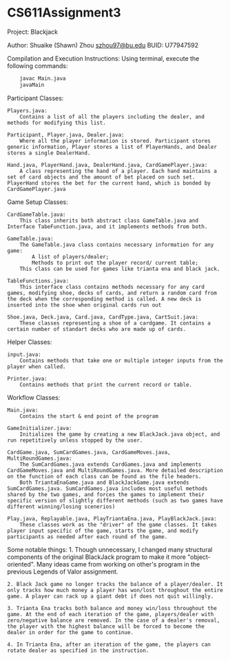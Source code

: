 # CS611Assignment3
Project: Blackjack

Author: Shuaike (Shawn) Zhou
szhou97@bu.edu
BUID: U77947592

Compilation and Execution Instructions:
Using terminal, execute the following commands:
```Bash
    javac Main.java
    javaMain
```

Participant Classes:
    
    Players.java:
        Contains a list of all the players including the dealer, and methods for modifying this list. 
    
    Participant, Player.java, Dealer.java:
        Where all the player information is stored. Participant stores generic information, Player stores a list of PlayerHands, and Dealer stores a single DealerHand.
    
    Hand.java, PlayerHand.java, DealerHand.java, CardGamePlayer.java:
        A class representing the hand of a player. Each hand maintains a set of card objects and the amount of bet placed on such set. PlayerHand stores the bet for the current hand, which is bonded by CardGamePlayer.java
    
Game Setup Classes:
    
    CardGameTable.java:
        This class inherits both abstract class GameTable.java and Interface TabeFunction.java, and it implements methods from both. 
    
    GameTable.java:
        The GameTable.java class contains necessary information for any game:
            A list of players/dealer;
            Methods to print out the player record/ current table;
        This class can be used for games like trianta ena and black jack.
    
    TableFunctions.java:
        This interface class contains methods necessary for any card games, modifying shoe, decks of cards, and return a random card from the deck when the corresponding method is called. A new deck is inserted into the shoe when original cards run out
    
    Shoe.java, Deck.java, Card.java, CardType.java, CartSuit.java:
        These classes representing a shoe of a cardgame. It contains a certain number of standart decks who are made up of cards. 
    

Helper Classes:

    input.java:
        Contains methods that take one or multiple integer inputs from the player when called.

    Printer.java:
        Contains methods that print the current record or table.

Workflow Classes:

    Main.java:
        Contains the start & end point of the program

    GameInitializer.java:
        Initializes the game by creating a new BlackJack.java object, and run repetitively unless stopped by the user. 

    CardGame.java, SumCardGames.java, CardGameMoves.java, MultiRoundGames.java:
        The SumCardGames.java extends CardGames.java and implements CardGameMoves.java and MultiRoundGames.java. More detailed description on the function of each class can be found as the file headers.
        Both TriantaEnaGame.java and BlackJackGame.java extends SumCardGames.java. SumCardGames.java includes most useful methods shared by the two games, and forces the games to implement their specific version of slightly different methods (such as two games have different winning/losing scenerios)
    
    Play.java, Replayable.java, PlayTriantaEna.java, PlayBlackJack.java:
        These classes work as the "driver" of the game classes. It takes player input specific of the game, starts the game, and modify participants as needed after each round of the game.
    
Some notable things:
    1. Though unnecessary, I changed many structural components of the original BlackJack program to make it more "object-oriented". Many ideas came from working on other's program in the previous Legends of Valor assignment. 

    2. Black Jack game no longer tracks the balance of a player/dealer. It only tracks how much money a player has won/lost throughout the entire game. A player can rack up a giant debt if does not quit willingly.

    3. Trianta Ena tracks both balance and money win/loss throughout the game. At the end of each iteration of the game, players/dealer with zero/negative balance are removed. In the case of a dealer's removal, the player with the highest balance will be forced to become the dealer in order for the game to continue.
    
    4. In Trianta Ena, after an iteration of the game, the players can rotate dealer as specified in the instruction.









